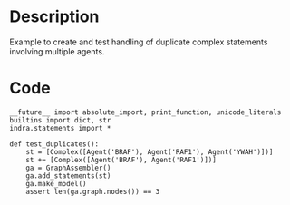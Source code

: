 # Description
Example to create and test handling of duplicate complex statements involving multiple agents.

# Code
```
__future__ import absolute_import, print_function, unicode_literals
builtins import dict, str
indra.statements import *

def test_duplicates():
    st = [Complex([Agent('BRAF'), Agent('RAF1'), Agent('YWAH')])]
    st += [Complex([Agent('BRAF'), Agent('RAF1')])]
    ga = GraphAssembler()
    ga.add_statements(st)
    ga.make_model()
    assert len(ga.graph.nodes()) == 3

```
